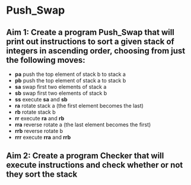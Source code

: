 # Push_Swap
## Aim 1: Create a program **Push_Swap** that will print out instructions to sort a given stack of integers in ascending order, choosing from just the following moves:
* **pa** push the top element of stack b to stack a
* **pb** push the top element of stack a to stack b
* **sa** swap first two elements of stack a
* **sb** swap first two elements of stack b
* **ss** execute **sa** and **sb**
* **ra** rotate stack a (the first element becomes the last)
* **rb** rotate stack b
* **rr** execute **ra** and **rb**
* **rra** reverse rotate a (the last element becomes the first)
* **rrb** reverse rotate b
* **rrr** execute **rra** and **rrb**

## Aim 2: Create a program **Checker** that will execute instructions and check whether or not they sort the stack
